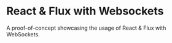 # React & Flux with Websockets
A proof-of-concept showcasing the usage of React &amp; Flux with WebSockets.

